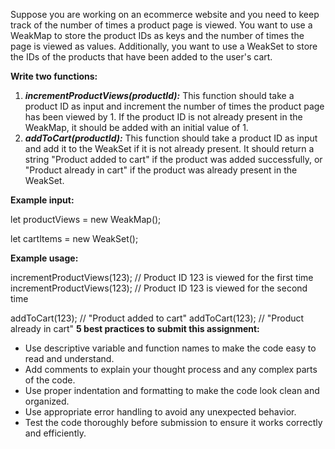 ﻿Suppose you are working on an ecommerce website and you need to keep track of the number of times a product page is viewed. You want to use a WeakMap to store the product IDs as keys and the number of times the page is viewed as values. Additionally, you want to use a WeakSet to store the IDs of the products that have been added to the user's cart. 

**Write two functions:** 

1. ***incrementProductViews(productId):*** This function should take a product ID as input and increment the number of times the product page has been viewed by 1. If the product ID is not already present in the WeakMap, it should be added with an initial value of 1. 
1. ***addToCart(productId):*** This function should take a product ID as input and add it to the WeakSet if it is not already present. It should return a string "Product added to cart" if the product was added successfully, or "Product already in cart" if the product was already present in the WeakSet. 

**Example input:** 

let productViews = new WeakMap(); 

let cartItems = new WeakSet(); 

**Example usage:** 

incrementProductViews(123); // Product ID 123 is viewed for the first time incrementProductViews(123); // Product ID 123 is viewed for the second time 

addToCart(123); // "Product added to cart" addToCart(123); // "Product already in cart" **5 best practices to submit this assignment:** 

- Use descriptive variable and function names to make the code easy to read and understand. 
- Add comments to explain your thought process and any complex parts of the code. 
- Use proper indentation and formatting to make the code look clean and organized. 
- Use appropriate error handling to avoid any unexpected behavior. 
- Test the code thoroughly before submission to ensure it works correctly and efficiently. 
